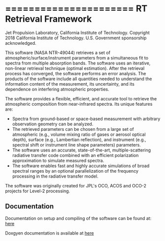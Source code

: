 ======================
RT Retrieval Framework
======================

Jet Propulsion Laboratory, California Institute of Technology. 
Copyright 2018 California Institute of Technology. 
U.S. Government sponsorship acknowledged.

This software (NASA NTR-49044) retrieves a set of atmospheric/surface/instrument
parameters from a simultaneous fit to spectra from multiple absorption bands.
The software uses an iterative, non-linear retrieval technique (optimal
estimation). After the retrieval process has converged, the software performs an
error analysis. The products of the software include all quantities needed to
understand the information content of the measurement, its uncertainty, and its
dependence on interfering atmospheric properties.

The software provides a flexible, efficient, and accurate tool to retrieve the
atmospheric composition from near-infrared spectra. Its unique features are:

* Spectra from ground-based or space-based measurement with arbitrary
observation geometry can be analyzed.
* The retrieved parameters can be chosen from a large set of atmospheric (e.g.,
volume mixing ratio of gases or aerosol optical depth), surface (e.g.,
Lambertian reflection), and instrument (e.g., spectral shift or instrument line
shape parameters) parameters.
* The software uses an accurate, state-of-the-art, multiple-scattering radiative
transfer code combined with an efficient polarization approximation to simulate
measured spectra.
* The software enables fast and highly accurate simulations of broad spectral
ranges by an optional parallelization of the frequency processing in the
radiative transfer model.

The software was originally created for JPL's OCO, ACOS and OCO-2 projects for
Level-2 processing.

Documentation
-------------

Documentation on setup and compiling of the software can be found at:
[here](https://github.jpl.nasa.gov/pages/refractor/documentation/)

Doxgyen documentation is available at
[here](https://github.jpl.nasa.gov/pages/refractor/framework/)
